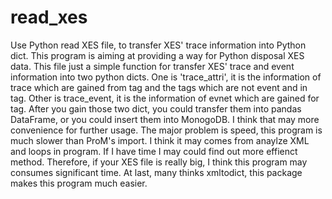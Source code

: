# read_xes
Use Python read XES file, to transfer XES' trace information into Python dict. This program is aiming at providing a way for Python disposal XES data.
This file just a simple function for transfer XES' trace and event information into two python dicts. One is 'trace_attri', it is the information of trace which are gained from <trace/> tag and the tags which are not event and in <trace><trace/> tag. Other is trace_event, it is the information of evnet which are gained for <event></event> tag. 
After you gain those two dict, you could transfer them into pandas DataFrame, or you could insert them into MonogoDB. I think that may more convenience for further usage.
The major problem is speed, this program is much slower than ProM's import. I think it may comes from anaylze XML and loops in program. If I have time I may could find out more effienct method. Therefore, if your XES file is really big, I think this program may consumes significant time.
At last, many thinks xmltodict, this package makes this program much easier.
